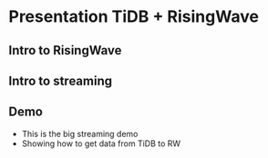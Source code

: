 # Presentation TiDB + RisingWave

## Intro to RisingWave

## Intro to streaming

## Demo

- This is the big streaming demo 
- Showing how to get data from TiDB to RW